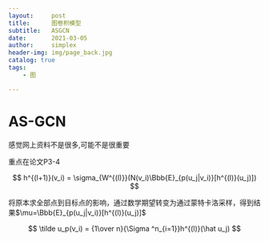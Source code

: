 ```yaml
---
layout:     post
title:      图卷积模型
subtitle:   ASGCN
date:       2021-03-05
author:     simplex
header-img: img/page_back.jpg
catalog: true
tags:
    - 图

---
```


# AS-GCN

感觉网上资料不是很多,可能不是很重要

重点在论文P3-4

$$
h^{(l+1)}(v_i) = \sigma_{W^{(l)}}(N(v_i)\Bbb{E}_{p(u_j|v_i)}[h^{(l)}(u_j)])
$$



将原本求全部点到目标点的影响，通过数学期望转变为通过蒙特卡洛采样，得到结果$\mu=\Bbb{E}_{p(u_j|v_i)}[h^{(l)}(u_j)]$



$$
\tilde u_p(v_i) = {1\over n}{\Sigma ^n_{i=1}}h^{(l)}(\hat u_j)
$$


